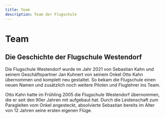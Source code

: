 ```yaml
---
title: Team
description: Team der Flugschule
---
```

# Team

<team-member name="Sebastian Kahn" position="Geschäftsführer, Ausbildungsleiter, staatlich geprüfter Fluglehrer, Tandempilot" description="Team Weltmeister im Acro-Paragleiten 2014 und ausgezeichnet mit dem Österreichischen Eisernen Verdienstkreuz für sportliche Auszeichnungen, Synchron-Acrobatic-Paragleiten Vizeweltmeister mit seinem Cousin Ricky Kahn 2012, mehrfacher österreichischer Staatsmeister im Acro-Paragleiten, nationale und internationale Buchungen für Acro-Showflüge auf Events (Dolomitenmann, Ski-Weltcups, Natural Games…)"></team-member>

<team-member name="Jan Kuhnert" position="Geschäftsführer, kaufmännische Leitung und Management" description="Jan hat im Jahr 2000 in der Flugschule Westendorf mit dem Fliegen angefangen und so seine Leidenschaft für das Paragleiten entdeckt."></team-member>

<team-member name="James Kahn" position="Fluglehrerassistent, Tandempilot" description=""></team-member>

<team-member name="Ricky Kahn" position="Tandempilot" description=""></team-member>

<team-member name="Bernhard Mimmler" position="Tandempilot" description=""></team-member>

<team-member name="Stefan Bischofer" position="Tandempilot" description=""></team-member>

## Die Geschichte der Flugschule Westendorf

Die Flugschule Westendorf wurde im Jahr 2021 von Sebastian Kahn und seinem Geschäftspartner Jan Kuhnert von seinem Onkel Otto Kahn übernommen und komplett neu gestaltet. So bekam die Flugschule einen neuen Namen und zusätzlich noch weitere Piloten und Fluglehrer ins Team. 


Otto Kahn hatte im Frühling 2005 die Flugschule Westendorf übernommen, die er seit den 90er Jahren mit aufgebaut hat. Durch die Leidenschaft zum Paragleiten vom Onkel angesteckt, absolvierte Sebastian bereits im Alter von 12 Jahren seine ersten eigenen Flüge. 
